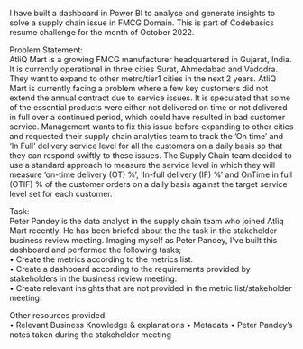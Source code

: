 I have built a dashboard in Power BI to analyse and generate insights to solve a supply chain issue in FMCG Domain. This is part of Codebasics resume challenge for the month of October 2022.

Problem Statement:                                                                                                                                             
AtliQ Mart is a growing FMCG manufacturer headquartered in Gujarat, India. It is currently operational in three cities Surat, Ahmedabad and Vadodra. They want to expand to other metro/tier1 cities in the next 2 years. AtliQ Mart is currently facing a problem where a few key customers did not extend the annual contract due to service issues. It is speculated that some of the essential products were either not delivered on time or not delivered in full over a continued period, which could have resulted in bad customer service. Management wants to fix this issue before expanding to other cities and requested their supply chain analytics team to track the ’On time’ and ‘In Full’ delivery service level for all the customers on a daily basis so that they can respond swiftly to these issues. The Supply Chain team decided to use a standard approach to measure the service level in which they will measure ‘on-time delivery (OT) %’, ‘In-full delivery (IF) %’ and OnTime in full (OTIF) % of the customer orders on a daily basis against the target service level set for each customer.

Task:                                                                                                                                                           
Peter Pandey is the data analyst in the supply chain team who joined Atliq Mart recently. He has been briefed about the the task in the stakeholder business review meeting. Imaging myself as Peter Pandey, I've built this dashboard and performed the following tasks;                                                     
•	Create the metrics according to the metrics list.                                                                                                             
•	Create a dashboard according to the requirements provided by stakeholders in the business review meeting.                                                     
•	Create relevant insights that are not provided in the metric list/stakeholder meeting.                                                                         

Other resources provided:                                                                                                                                                                                                
•	Relevant Business Knowledge & explanations
•	Metadata
•	Peter Pandey’s notes taken during the stakeholder meeting

